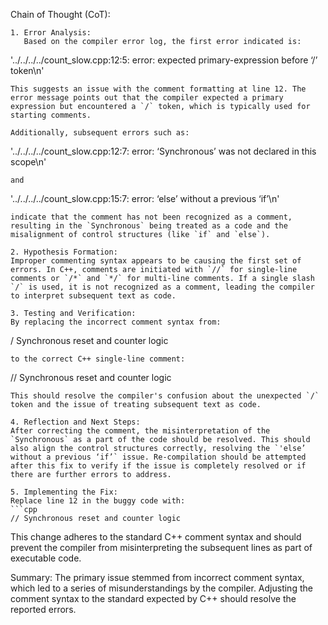 Chain of Thought (CoT):
```text
1. Error Analysis:
   Based on the compiler error log, the first error indicated is:
   ```
   '../../../../count_slow.cpp:12:5: error: expected primary-expression before ‘/’ token\n'
   ```
   This suggests an issue with the comment formatting at line 12. The error message points out that the compiler expected a primary expression but encountered a `/` token, which is typically used for starting comments.

   Additionally, subsequent errors such as:
   ```
   '../../../../count_slow.cpp:12:7: error: ‘Synchronous’ was not declared in this scope\n'
   ```
   and
   ```
   '../../../../count_slow.cpp:15:7: error: ‘else’ without a previous ‘if’\n'
   ```
   indicate that the comment has not been recognized as a comment, resulting in the `Synchronous` being treated as a code and the misalignment of control structures (like `if` and `else`).

2. Hypothesis Formation:
   Improper commenting syntax appears to be causing the first set of errors. In C++, comments are initiated with `//` for single-line comments or `/*` and `*/` for multi-line comments. If a single slash `/` is used, it is not recognized as a comment, leading the compiler to interpret subsequent text as code.

3. Testing and Verification:
   By replacing the incorrect comment syntax from:
   ```
   / Synchronous reset and counter logic
   ```
   to the correct C++ single-line comment:
   ```
   // Synchronous reset and counter logic
   ```
   This should resolve the compiler's confusion about the unexpected `/` token and the issue of treating subsequent text as code.

4. Reflection and Next Steps:
   After correcting the comment, the misinterpretation of the `Synchronous` as a part of the code should be resolved. This should also align the control structures correctly, resolving the `'else’ without a previous ‘if’` issue. Re-compilation should be attempted after this fix to verify if the issue is completely resolved or if there are further errors to address. 

5. Implementing the Fix:
   Replace line 12 in the buggy code with:
   ```cpp
   // Synchronous reset and counter logic
   ```
   This change adheres to the standard C++ comment syntax and should prevent the compiler from misinterpreting the subsequent lines as part of executable code.

Summary:
The primary issue stemmed from incorrect comment syntax, which led to a series of misunderstandings by the compiler. Adjusting the comment syntax to the standard expected by C++ should resolve the reported errors.
```
